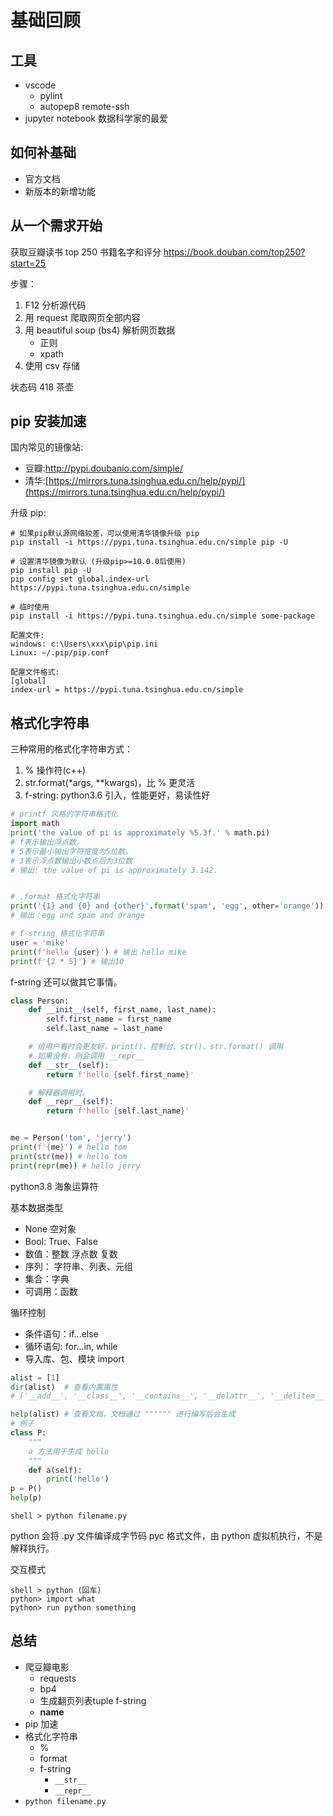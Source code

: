 # 基础回顾

## 工具
- vscode
    - pylint
    - autopep8
    remote-ssh
- jupyter notebook 数据科学家的最爱

## 如何补基础

- 官方文档
- 新版本的新增功能

## 从一个需求开始

获取豆瓣读书 top 250 书籍名字和评分
https://book.douban.com/top250?start=25

步骤：

1. F12 分析源代码
2. 用 request 爬取网页全部内容
3. 用 beautiful soup (bs4) 解析网页数据
    - 正则
    - xpath
4. 使用 csv 存储

状态码 418 茶壶


## pip 安装加速

国内常见的镜像站:

- 豆瓣:http://pypi.doubanio.com/simple/ 
- 清华:[https://mirrors.tuna.tsinghua.edu.cn/help/pypi/](https://mirrors.tuna.tsinghua.edu.cn/help/pypi/)

升级 pip: 

```
# 如果pip默认源网络较差，可以使用清华镜像升级 pip
pip install -i https://pypi.tuna.tsinghua.edu.cn/simple pip -U

# 设置清华镜像为默认 (升级pip>=10.0.0后使用)
pip install pip -U
pip config set global.index-url https://pypi.tuna.tsinghua.edu.cn/simple

# 临时使用
pip install -i https://pypi.tuna.tsinghua.edu.cn/simple some-package
```

```
配置文件:
windows: c:\Users\xxx\pip\pip.ini 
Linux: ~/.pip/pip.conf

配置文件格式:
[global]
index-url = https://pypi.tuna.tsinghua.edu.cn/simple
```

## 格式化字符串

三种常用的格式化字符串方式：
1. % 操作符(c++)
2. str.format(*args, **kwargs)，比 % 更灵活
3. f-string: python3.6 引入，性能更好，易读性好

```python
# printf 风格的字符串格式化
import math
print('the value of pi is approximately %5.3f.' % math.pi)
# f表示输出浮点数，
# 5表示最小输出字符宽度为5位数，
# 3表示浮点数输出小数点后为3位数
# 输出: the value of pi is approximately 3.142.


# .format 格式化字符串
print('{1} and {0} and {other}'.format('spam', 'egg', other='orange'))
# 输出：egg and spam and orange

# f-string 格式化字符串
user = 'mike'
print(f'hello {user}') # 输出 hello mike
print(f'{2 * 5}') # 输出10
```

f-string 还可以做其它事情。

```python
class Person:
    def __init__(self, first_name, last_name):
        self.first_name = first_name
        self.last_name = last_name

    # 给用户看时会更友好，print()、控制台、str()、str.format() 调用
    # 如果没有，则会调用 __repr__
    def __str__(self):
        return f'hello {self.first_name}'

    # 解释器调用时。
    def __repr__(self):
        return f'hello {self.last_name}'


me = Person('tom', 'jerry')
print(f'{me}') # hello tom
print(str(me)) # hello tom
print(repr(me)) # hello jerry
```

python3.8 海象运算符

基本数据类型
- None 空对象
- Bool: True、False
- 数值：整数 浮点数 复数
- 序列： 字符串、列表、元组
- 集合：字典
- 可调用：函数

循环控制
- 条件语句：if...else
- 循环语句: for...in, while
- 导入库、包、模块 import

```python
alist = [1]
dir(alist)  # 查看内置属性
# ['__add__', '__class__', '__contains__', '__delattr__', '__delitem__', '__dir__', '__doc__', '__eq__', '__format__', '__ge__', '__getattribute__', '__getitem__', '__gt__', '__hash__', '__iadd__', '__imul__', '__init__', '__init_subclass__', '__iter__', '__le__', '__len__', '__lt__', '__mul__', '__ne__', '__new__', '__reduce__', '__reduce_ex__', '__repr__', '__reversed__', '__rmul__', '__setattr__', '__setitem__', '__sizeof__', '__str__', '__subclasshook__', 'append', 'clear', 'copy', 'count', 'extend', 'index', 'insert', 'pop', 'remove', 'reverse', 'sort']

help(alist) # 查看文档，文档通过 """""" 进行编写后会生成
# 例子
class P:
    """
    a 方法用于生成 hello
    """
    def a(self):
        print('hello')
p = P()
help(p)
```

```
shell > python filename.py
```
python 会将 .py 文件编译成字节码 pyc 格式文件，由 python 虚拟机执行，不是解释执行。

交互模式

```
shell > python (回车)
python> import what
python> run python something
```


## 总结

- 爬豆瓣电影
    - requests
    - bp4
    - 生成翻页列表tuple f-string
    - __name__
- pip 加速
- 格式化字符串
    - %
    - format
    - f-string 
        - `__str__`
        - `__repr__`
- `python filename.py`        